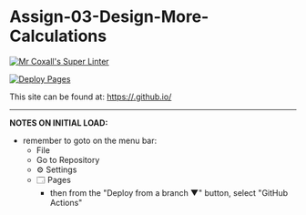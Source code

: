 # Assign-03-Design-More-Calculations

[![Mr Coxall's Super Linter](https://github.com/ICD2O-Digtital-Tech-Invitations/Assign-03-Design-More-Calculations/workflows/Mr%20Coxall's%20Super%20Linter/badge.svg)](https://github.com/ICD2O-Digtital-Tech-Invitations/Assign-03-Design-More-Calculations/actions)

[![Deploy Pages](https://github.com/ICD2O-Digtital-Tech-Invitations/Assign-03-Design-More-Calculations/workflows/Deploy%20Pages/badge.svg)](https://github.com/ICD2O-Digtital-Tech-Invitations/Assign-03-Design-More-Calculations/actions)

This site can be found at: [https://<OWNER>.github.io/<REPOSITORY>](https://<OWNER>.github.io/<REPOSITORY>)

---

**NOTES ON INITIAL LOAD:**
- remember to goto on the menu bar:
  - File
  - Go to Repository
  - ⚙ Settings
  - 🗔 Pages
    - then from the "Deploy from a branch ▼" button, select "GitHub Actions"
